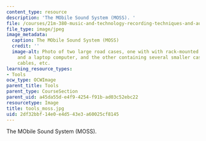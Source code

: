 ```yaml
---
content_type: resource
description: 'The MObile Sound System (MOSS). '
file: /courses/21m-380-music-and-technology-recording-techniques-and-audio-production-fall-2016/2df32bbf14e0e4d543e3a60025cf8145_tools_moss.jpg
file_type: image/jpeg
image_metadata:
  caption: The MObile Sound System (MOSS)
  credit: ''
  image-alt: Photo of two large road cases, one with with rack-mounted electronics
    and a laptop computer, and the other containing several smaller cases with microphones,
    cables, etc.
learning_resource_types:
- Tools
ocw_type: OCWImage
parent_title: Tools
parent_type: CourseSection
parent_uid: a45da55d-e4f9-4254-f91b-ad03c52ebc22
resourcetype: Image
title: tools_moss.jpg
uid: 2df32bbf-14e0-e4d5-43e3-a60025cf8145
---
```

The MObile Sound System (MOSS). 

